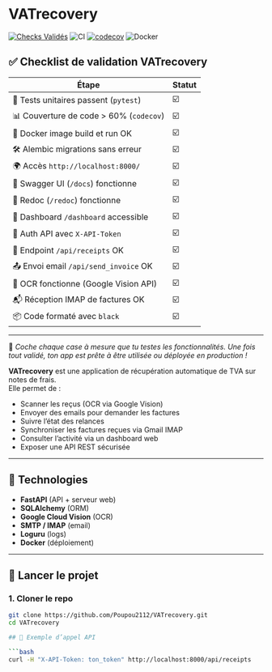 # VATrecovery

[![Checks Validés](https://img.shields.io/badge/VATrecovery%20CI-✅%20Tous%20les%20tests%20OK-brightgreen)](https://github.com/Poupou2112/VATrecovery/actions)
![CI](https://github.com/Poupou2112/VATrecovery/actions/workflows/ci.yml/badge.svg)
[![codecov](https://codecov.io/gh/Poupou2112/VATrecovery/branch/main/graph/badge.svg)](https://codecov.io/gh/Poupou2112/VATrecovery)
![Docker](https://github.com/Poupou2112/VATrecovery/actions/workflows/docker.yml/badge.svg)


## ✅ Checklist de validation VATrecovery

| Étape                                    | Statut |
|-----------------------------------------|--------|
| 🔁 Tests unitaires passent (`pytest`)     | ☑️     |
| 📊 Couverture de code > 60% (`codecov`)  | ☑️     |
| 🐳 Docker image build et run OK         | ☑️     |
| 🛠️ Alembic migrations sans erreur       | ☑️     |
| 🌍 Accès `http://localhost:8000/`        | ☑️     |
| 📘 Swagger UI (`/docs`) fonctionne       | ☑️     |
| 📕 Redoc (`/redoc`) fonctionne           | ☑️     |
| 🔐 Dashboard `/dashboard` accessible     | ☑️     |
| 🔑 Auth API avec `X-API-Token`           | ☑️     |
| 🧾 Endpoint `/api/receipts` OK           | ☑️     |
| 📤 Envoi email `/api/send_invoice` OK   | ☑️     |
| 🧠 OCR fonctionne (Google Vision API)    | ☑️     |
| 📬 Réception IMAP de factures OK         | ☑️     |
| 📦 Code formaté avec `black`             | ☑️     |

---

📌 _Coche chaque case à mesure que tu testes les fonctionnalités. Une fois tout validé, ton app est prête à être utilisée ou déployée en production !_


**VATrecovery** est une application de récupération automatique de TVA sur notes de frais.  
Elle permet de :
- Scanner les reçus (OCR via Google Vision)
- Envoyer des emails pour demander les factures
- Suivre l’état des relances
- Synchroniser les factures reçues via Gmail IMAP
- Consulter l’activité via un dashboard web
- Exposer une API REST sécurisée

---

## 🔧 Technologies

- **FastAPI** (API + serveur web)
- **SQLAlchemy** (ORM)
- **Google Cloud Vision** (OCR)
- **SMTP / IMAP** (email)
- **Loguru** (logs)
- **Docker** (déploiement)

---

## 🚀 Lancer le projet

### 1. Cloner le repo

```bash
git clone https://github.com/Poupou2112/VATrecovery.git
cd VATrecovery

## 📡 Exemple d’appel API

```bash
curl -H "X-API-Token: ton_token" http://localhost:8000/api/receipts


